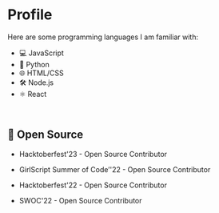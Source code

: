 # Profile
Here are some programming languages I am familiar with:

- 💻 JavaScript
- 🐍 Python
- 🌐 HTML/CSS
- 🛠️ Node.js 
- ⚛️ React  
<br>
<h2 align="left">🥑 Open Source </h2>

- Hacktoberfest'23 - Open Source Contributor 

- GirlScript Summer of Code’'22 - Open Source Contributor
  
- Hacktoberfest'22 - Open Source Contributor
  
- SWOC'22 - Open Source Contributor 

 <br>
 
